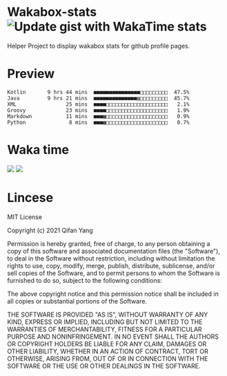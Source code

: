  # Wakabox-stats ![Update gist with WakaTime stats](https://github.com/underwindfall/wakabox-stats/workflows/Update%20gist%20with%20WakaTime%20stats/badge.svg)

  Helper Project to display wakabox stats for github profile pages. 
 # Preview 
  
  ```  
 Kotlin       9 hrs 44 mins  ■■■■■■■■■■■■■■■□□□□□□□□□  47.5%
Java         9 hrs 21 mins  ■■■■■■■■■■■■■■▥□□□□□□□□□  45.7%
XML                25 mins  ■■■■□□□□□□□□□□□□□□□□□□□□   2.1%
Groovy             23 mins  ■■■■□□□□□□□□□□□□□□□□□□□□   1.9%
Markdown           11 mins  ■■■▦□□□□□□□□□□□□□□□□□□□□   0.9%
Python              8 mins  ■■■▦□□□□□□□□□□□□□□□□□□□□   0.7% 
 ``` 
  
 
 
  
  # Waka time 

  ![](https://wakatime.com/share/@underwindfall/04fb31b6-0c1f-434d-b3a5-ac5e62f5364c.svg)
  ![](https://wakatime.com/share/@underwindfall/3d98f640-5c0f-4faf-b8df-1c48dec045b2.svg)
  
  # Lincese 

  MIT License

  Copyright (c) 2021 Qifan Yang
  
  Permission is hereby granted, free of charge, to any person obtaining a copy
  of this software and associated documentation files (the "Software"), to deal
  in the Software without restriction, including without limitation the rights
  to use, copy, modify, merge, publish, distribute, sublicense, and/or sell
  copies of the Software, and to permit persons to whom the Software is
  furnished to do so, subject to the following conditions:
  
  The above copyright notice and this permission notice shall be included in all
  copies or substantial portions of the Software.
  
  THE SOFTWARE IS PROVIDED "AS IS", WITHOUT WARRANTY OF ANY KIND, EXPRESS OR
  IMPLIED, INCLUDING BUT NOT LIMITED TO THE WARRANTIES OF MERCHANTABILITY,
  FITNESS FOR A PARTICULAR PURPOSE AND NONINFRINGEMENT. IN NO EVENT SHALL THE
  AUTHORS OR COPYRIGHT HOLDERS BE LIABLE FOR ANY CLAIM, DAMAGES OR OTHER
  LIABILITY, WHETHER IN AN ACTION OF CONTRACT, TORT OR OTHERWISE, ARISING FROM,
  OUT OF OR IN CONNECTION WITH THE SOFTWARE OR THE USE OR OTHER DEALINGS IN THE
  SOFTWARE.
